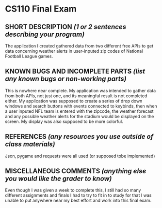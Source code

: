 # CS110 Final Exam

## SHORT DESCRIPTION *(1 or 2 sentences describing your program)*

The application I created gathered data from two different free APIs to get data concerning weather alerts in user-inputed zip codes of National Football League games.

## KNOWN BUGS AND INCOMPLETE PARTS *(list any known bugs or non-working parts)*
This is nowhere near complete. My application was intended to gather data from both APIs, not just one, and its meaningful result is not completed either. My application was supposed to create a series of drop down windows and search buttons with events connected to keybinds, then when a user inputed NFL team is entered with the zipcode, the weather forecast and any possible weather alerts for the stadium would be displayed on the screen. My display was also supposed to be more colorful. 

## REFERENCES *(any resources you use outside of class materials)*
Json, pygame and requests were all used (or supposed tobe implemented)

## MISCELLANEOUS COMMENTS *(anything else you would like the grader to know)*

Even though I was given a week to complete this, I still had so many different assignments and finals I had to try to fit in to study for that I was unable to put anywhere near my best effort and work into this final exam. 